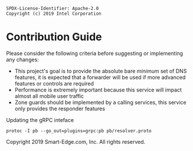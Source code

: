 ```text
SPDX-License-Identifier: Apache-2.0
Copyright (c) 2019 Intel Corporation
```

# Contribution Guide

Please consider the following criteria before suggesting or implementing any changes:

* This project's goal is to provide the absolute bare _minimum_ set of DNS features, it is expected that a forwarder will be used if more advanced features or controls are required
* Performance is extremely important because this service will impact almost all mobile user traffic
* Zone guards should be implemented by a calling services, this service only provides the responder features

Updating the gRPC inteface

`protoc -I pb --go_out=plugins=grpc:pb pb/resolver.proto`

Copyright 2019 Smart-Edge.com, Inc. All rights reserved.
